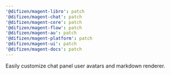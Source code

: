 ```yaml
---
'@difizen/magent-libro': patch
'@difizen/magent-chat': patch
'@difizen/magent-core': patch
'@difizen/magent-flow': patch
'@difizen/magent-au': patch
'@difizen/magent-platform': patch
'@difizen/magent-ui': patch
'@difizen/magent-docs': patch
---
```


Easily customize chat panel user avatars and markdown renderer.
